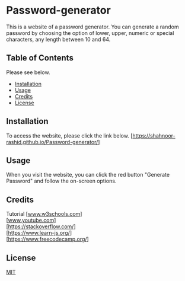 # Password-generator


This is a website of a password generator. You can generate a random password by choosing the option of lower, upper, numeric or special characters, any length between 10 and 64.
## Table of Contents 

Please see below.
- [Installation](#installation)
- [Usage](#usage)
- [Credits](#credits)
- [License](#license)


## Installation
To access the website, please click the link below. 
[https://shahnoor-rashid.github.io/Password-generator/]

## Usage
When you visit the website, you can click the red button "Generate Password" and follow the on-screen options.

## Credits
Tutorial [www.w3schools.com]<br>
         [www.youtube.com]<br>
         [https://stackoverflow.com/]<br> 
         [https://www.learn-js.org/]<br>
         [https://www.freecodecamp.org/]<br>

## License

[MIT](https://choosealicense.com/licenses/mit/)